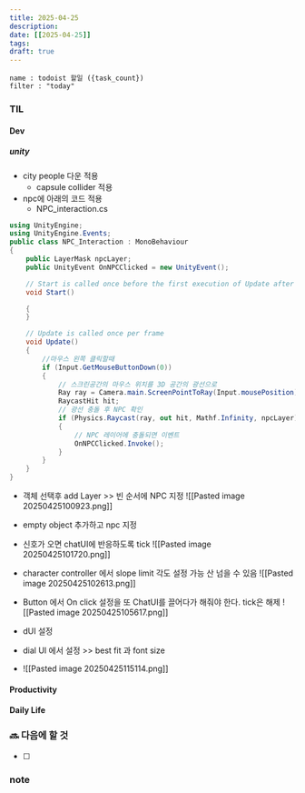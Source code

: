 ```yaml
---
title: 2025-04-25
description: 
date: [[2025-04-25]]
tags: 
draft: true
---
```


```todoist
name : todoist 할일 ({task_count})
filter : "today"
```

### TIL
#### Dev
##### unity
- city people 다운 적용
	-  capsule collider 적용
- npc에 아래의 코드 적용
	- NPC_interaction.cs
```c#
using UnityEngine;
using UnityEngine.Events;
public class NPC_Interaction : MonoBehaviour
{
    public LayerMask npcLayer;
    public UnityEvent OnNPCClicked = new UnityEvent();

    // Start is called once before the first execution of Update after the MonoBehaviour is created
    void Start()

    {
    }

    // Update is called once per frame
    void Update()
    {
        //마우스 왼쪽 클릭할때
        if (Input.GetMouseButtonDown(0))
        {
            // 스크린공간의 마우스 위치를 3D 공간의 광선으로
            Ray ray = Camera.main.ScreenPointToRay(Input.mousePosition);
            RaycastHit hit;
            // 광선 충돌 후 NPC 확인
            if (Physics.Raycast(ray, out hit, Mathf.Infinity, npcLayer))
            {
                // NPC 레이어에 충돌되면 이벤트
                OnNPCClicked.Invoke();
            }
        }
    }
}
```
- 객체 선택후 add Layer >> 빈 순서에 NPC 지정
	![[Pasted image 20250425100923.png]]

- empty object 추가하고 npc 지정
- 신호가 오면 chatUI에 반응하도록 tick 
	![[Pasted image 20250425101720.png]]
- character controller 에서 slope limit 각도 설정 가능 산 넘을 수 있음
	![[Pasted image 20250425102613.png]]


- Button 에서 On click 설정을 또 ChatUI를 끌어다가 해줘야 한다. tick은 해제
	![[Pasted image 20250425105617.png]]
- dUI 설정
- dial UI 에서 설정 >> best fit 과 font size
- ![[Pasted image 20250425115114.png]]
#### Productivity


#### Daily Life


### 🔜 다음에 할 것
- [ ] 


### note

